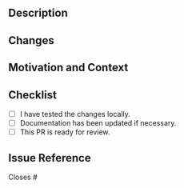 ## Description
<!-- Provide a brief description of the changes in this pull request. What problem does it solve or what feature does it add? -->

## Changes
<!--
- List the key changes made in this PR.
- Describe any new features or improvements.
- Mention if any files were significantly modified or added.
-->

## Motivation and Context
<!-- Explain why these changes were made. Include any relevant issue numbers if applicable. -->

## Checklist
- [ ] I have tested the changes locally.
- [ ] Documentation has been updated if necessary.
- [ ] This PR is ready for review.

## Issue Reference
Closes # <!-- *add the issue number if applicable* -->

